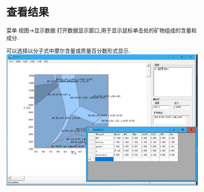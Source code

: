 # 查看结果

菜单 视图->显示数据 打开数据显示窗口,用于显示鼠标单击处的矿物组成的含量和成分.

可以选择以分子式中摩尔含量或质量百分数形式显示.
![](../img/Help/Datashow.jpg)
